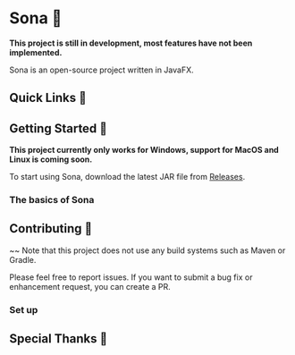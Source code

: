 # Sona 🧠

**This project is still in development, most features have not been implemented.**

Sona is an open-source project written in JavaFX.

## Quick Links 🔗

## Getting Started 🚀

**This project currently only works for Windows, support for MacOS and Linux is coming soon.**

To start using Sona, download the latest JAR file from [Releases](https://github.com/cervonwong/Sona/releases).

### The basics of Sona

## Contributing 🤝

~~ Note that this project does not use any build systems such as Maven or Gradle.

Please feel free to report issues. If you want to submit a bug fix or enhancement request, you can create a PR.

### Set up

## Special Thanks 🏅
